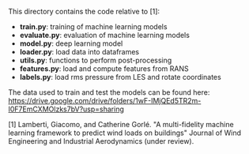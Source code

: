 This directory contains the code relative to [1]:
  - **train.py**: training of machine learning models
  - **evaluate.py**: evaluation of machine learning models
  - **model.py**: deep learning model
  - **loader.py**: load data into dataframes
  - **utils.py**: functions to perform post-processing
  - **features.py**: load and compute features from RANS
  - **labels.py**: load rms pressure from LES and rotate coordinates

The data used to train and test the models can be found here: https://drive.google.com/drive/folders/1wF-IMjQEd5TR2m-I0F7EmCXMOlzks7bV?usp=sharing

[1] Lamberti, Giacomo, and Catherine Gorlé. "A multi-fidelity machine learning framework to predict wind loads on buildings" Journal of Wind Engineering and Industrial Aerodynamics (under review).
